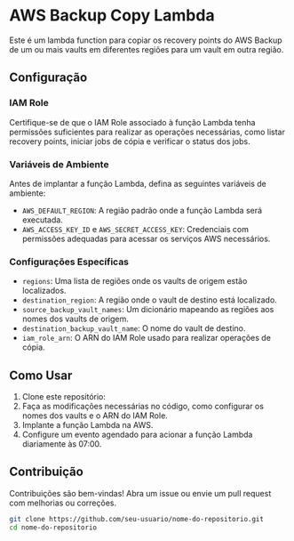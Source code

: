 # AWS Backup Copy Lambda

Este é um lambda function para copiar os recovery points do AWS Backup de um ou mais vaults em diferentes regiões para um vault em outra região.

## Configuração

### IAM Role

Certifique-se de que o IAM Role associado à função Lambda tenha permissões suficientes para realizar as operações necessárias, como listar recovery points, iniciar jobs de cópia e verificar o status dos jobs.

### Variáveis de Ambiente

Antes de implantar a função Lambda, defina as seguintes variáveis de ambiente:

- `AWS_DEFAULT_REGION`: A região padrão onde a função Lambda será executada.
- `AWS_ACCESS_KEY_ID` e `AWS_SECRET_ACCESS_KEY`: Credenciais com permissões adequadas para acessar os serviços AWS necessários.

### Configurações Específicas

- `regions`: Uma lista de regiões onde os vaults de origem estão localizados.
- `destination_region`: A região onde o vault de destino está localizado.
- `source_backup_vault_names`: Um dicionário mapeando as regiões aos nomes dos vaults de origem.
- `destination_backup_vault_name`: O nome do vault de destino.
- `iam_role_arn`: O ARN do IAM Role usado para realizar operações de cópia.

## Como Usar

1. Clone este repositório:
2. Faça as modificações necessárias no código, como configurar os nomes dos vaults e o ARN do IAM Role.
3. Implante a função Lambda na AWS.
4. Configure um evento agendado para acionar a função Lambda diariamente às 07:00.

## Contribuição
Contribuições são bem-vindas! Abra um issue ou envie um pull request com melhorias ou correções.

```bash
git clone https://github.com/seu-usuario/nome-do-repositorio.git
cd nome-do-repositorio
